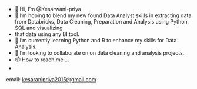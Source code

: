 - 👋 Hi, I’m @Kesarwani-priya
- 👀 I’m hoping to blend my new found Data Analyst skills in extracting data from Databricks, Data Cleaning, Preparation and Analysis using Python, SQL and visualizing 
- that data using any BI tool.
- 🌱 I’m currently learning Python and R to enhance my skills for Data Analysis.
- 💞️ I’m looking to collaborate on on data cleaning and analysis projects.
- 📫 How to reach me ...
- 
email: kesaranipriya2015@gmail.com



<!---
Kesari-priya/Kesari-priya is a ✨ special ✨ repository because its `README.md` (this file) appears on your GitHub profile.
You can click the Preview link to take a look at your changes.
--->
